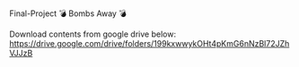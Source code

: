 Final-Project 
💣 Bombs Away 💣

Download contents from google drive below:
https://drive.google.com/drive/folders/199kxwwykOHt4pKmG6nNzBl72JZhVJJzB


